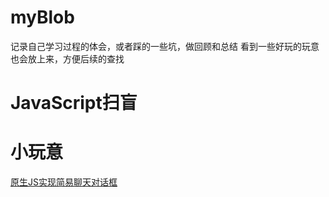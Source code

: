 # myBlob
记录自己学习过程的体会，或者踩的一些坑，做回顾和总结
看到一些好玩的玩意也会放上来，方便后续的查找
# JavaScript扫盲




# 小玩意
[原生JS实现简易聊天对话框](https://github.com/fishCrush/myBlob/issues/1)
